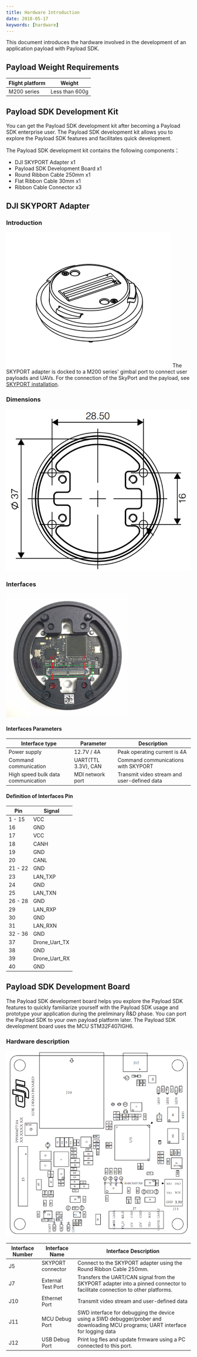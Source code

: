```yaml
---
title: Hardware Introduction
date: 2018-05-17
keywords: [hardware]
---
```


This document introduces the hardware involved in the development of an application payload with Payload SDK.

## Payload Weight Requirements
<table id="t01">
  <thead>
    <tr>
      <th>Flight platform</th>
      <th>Weight</th>
    </tr>
  </thead>
  <tbody>
    <tr>
      <td>M200 series</td>
      <td>Less than 600g</td>     
    </tr>
  </tbody>
</table>

## Payload SDK Development Kit
You can get the Payload SDK development kit after becoming a Payload SDK enterprise user. The Payload SDK development kit allows you to explore the Payload SDK features and facilitates quick development. 

The Payload SDK development kit contains the following components：

- DJI SKYPORT Adapter  x1
- Payload SDK Development Board  x1
- Round Ribbon Cable 250mm  x1
- Flat Ribbon Cable 30mm  x1
- Ribbon Cable Connector  x3

## DJI SKYPORT Adapter
### Introduction
![](../images/introduction/hardware_introduction/psdk_adapter.png)
The SKYPORT adapter is docked to a M200 series' gimbal port to connect user payloads and UAVs. For the connection of the SkyPort and the payload, see [SKYPORT installation](../guide/adapter_install.html).

### Dimensions
![](../images/introduction/hardware_introduction/psdk_adapter_size.png)

### Interfaces

![](../images/introduction/hardware_introduction/psdk_adapter_back.png)

#### Interfaces Parameters
<table id="t01">
  <thead>
    <tr>
      <th>Interface type</th>
      <th>Parameter</th>
      <th>Description</th>
    </tr>
  </thead>
  <tbody>
    <tr>
      <td>Power supply</th>
      <td>12.7V / 4A</td>
      <td>Peak operating current is 4A</td>        
    </tr>
    <tr>
      <td>Command communication</th>
      <td>UART(TTL 3.3V), CAN</td>
      <td>Command communications with SKYPORT</td>        
    </tr>
    <tr>
      <td>High speed bulk data communication</th>
      <td>MDI network port</td>
      <td>Transmit video stream and user-defined data</td>        
    </tr>
  </tbody>
</table>

#### Definition of Interfaces Pin

<table id="t03">
  <thead>
    <tr>
      <th>Pin</th>
      <th>Signal</th>
    </tr>
  </thead>
  <tbody>
    <tr>
      <td>1 - 15</td>
      <td>VCC</td>     
    </tr>
    <tr>
      <td>16</td>
      <td>GND</td>     
    </tr>
    <tr>
      <td>17</td>
      <td>VCC</td>     
    </tr>
    <tr>
      <td>18</td>
      <td>CANH</td>     
    </tr>
    <tr>
      <td>19</td>
      <td>GND</td>     
    </tr>
    <tr>
      <td>20</td>
      <td>CANL</td>     
    </tr>
    <tr>
      <td>21 - 22</td>
      <td>GND</td>     
    </tr>
    <tr>
      <td>23</td>
      <td>LAN_TXP</td>     
    </tr>
    <tr>
      <td>24</td>
      <td>GND</td>     
    </tr>
    <tr>
      <td>25</td>
      <td>LAN_TXN</td>     
    </tr>
    <tr>
      <td>26 - 28</td>
      <td>GND</td>     
    </tr>
    <tr>
      <td>29</td>
      <td>LAN_RXP</td>     
    </tr>
    <tr>
      <td>30</td>
      <td>GND</td>     
    </tr>
    <tr>
      <td>31</td>
      <td>LAN_RXN</td>     
    </tr>
    <tr>
      <td>32 - 36</td>
      <td>GND</td>     
    </tr>
    <tr>
      <td>37</td>
      <td>Drone_Uart_TX</td>     
    </tr>
    <tr>
      <td>38</td>
      <td>GND</td>     
    </tr>
    <tr>
      <td>39</td>
      <td>Drone_Uart_RX</td>     
    </tr>
    <tr>
      <td>40</td>
      <td>GND</td>     
    </tr>
  </tbody>
</table>

## Payload SDK Development Board
The Payload SDK development board helps you explore the Payload SDK features to quickly familiarize yourself with the Payload SDK usage and prototype your application during the preliminary R&D phase. You can port the Payload SDK to your own payload platform later. The Payload SDK development board uses the MCU STM32F407IGH6.

### Hardware description
![](../images/introduction/hardware_introduction/psdk_demo_board_print.png)

<table id="t02">
  <thead>
    <tr>
      <th>Interface Number</th>
      <th>Interface Name</th>
      <th>Interface Description</th>
    </tr>
  </thead>
  <tbody>
    <tr>
      <td>J5</th>
      <td>SKYPORT connector</td>
      <td>Connect to the SKYPORT adapter using the Round Ribbon Cable 250mm.</td>        
    </tr>
    <tr>
      <td>J7</th>
      <td>External Test Port</td>
      <td>Transfers the UART/CAN signal from the SKYPORT adapter into a pinned connector to facilitate connection to other platforms.</td>        
    </tr>
    <tr>
      <td>J10</th>
      <td>Ethernet Port</td>
      <td>Transmit video stream and user-defined data</td>        
    </tr>
    <tr>
      <td>J11</th>
      <td>MCU Debug Port</td>
      <td>SWD interface for debugging the device using a SWD debugger/prober and downloading MCU programs; UART interface for logging data</td>        
    </tr>
    <tr>
      <td>J12</th>
      <td>USB Debug Port</td>
      <td>Print log fles and update frmware using a PC connected to this port.</td>        
    </tr>
  </tbody>
</table>
